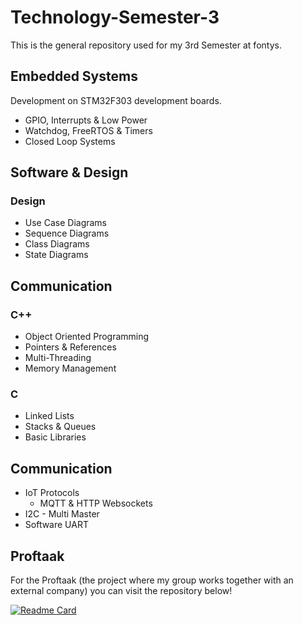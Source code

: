 # Technology-Semester-3

This is the general repository used for my 3rd Semester at fontys.

## Embedded Systems
Development on STM32F303 development boards.
  - GPIO, Interrupts & Low Power
  - Watchdog, FreeRTOS & Timers
  - Closed Loop Systems
  
## Software & Design
  ### Design
 - Use Case Diagrams
 - Sequence Diagrams
 - Class Diagrams
 - State Diagrams

## Communication
### C++
  - Object Oriented Programming
  - Pointers & References
  - Multi-Threading
  - Memory Management

### C
  - Linked Lists
  - Stacks & Queues
  - Basic Libraries

## Communication
 - IoT Protocols
   - MQTT & HTTP Websockets
 - I2C - Multi Master
 - Software UART   
## Proftaak
For the Proftaak (the project where my group works together with an external company) you can visit the repository below!

[![Readme Card](https://github-readme-stats.vercel.app/api/pin/?username=T3-FindIt&repo=FindIt&theme=dark)](https://github.com/T3-FindIt/FindIt)